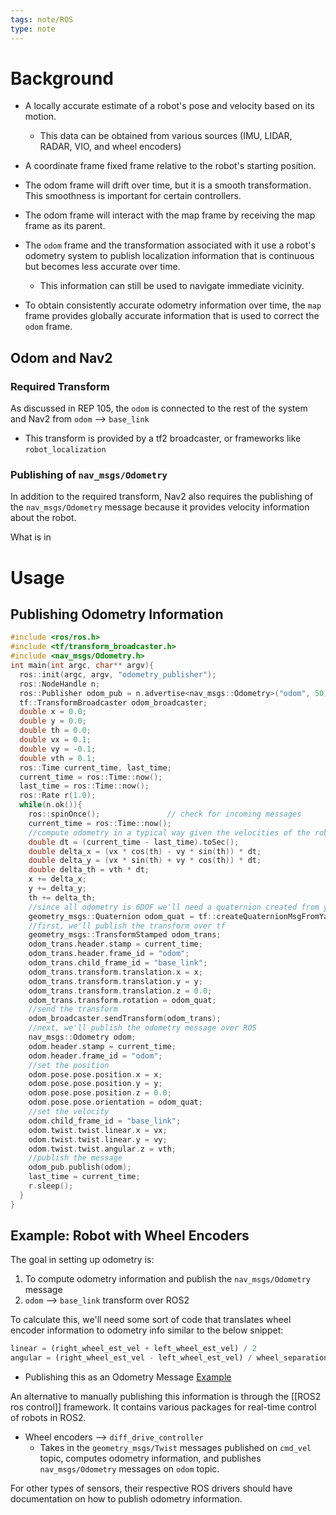 ```yaml
---
tags: note/ROS
type: note
---
```

# Background
- A locally accurate estimate of a robot's pose and velocity based on its motion.
	- This data can be obtained from various sources (IMU, LIDAR, RADAR, VIO, and wheel encoders)
- A coordinate frame fixed frame relative to the robot's starting position. 
- The odom frame will drift over time, but it is a smooth transformation. This smoothness is important for certain controllers.
- The odom frame will interact with the map frame by receiving the map frame as its parent. 

- The `odom` frame and the transformation associated with it use a robot's odometry system to publish localization information that is continuous but becomes less accurate over time.
	- This information can still be used to navigate immediate vicinity.

- To obtain consistently accurate odometry information over time, the `map` frame provides globally accurate information that is used to correct the `odom` frame.



## Odom and Nav2
### Required Transform
As discussed in REP 105, the `odom` is connected to the rest of the system and Nav2 from `odom` --> `base_link`
- This transform is provided by a tf2 broadcaster, or frameworks like `robot_localization`
### Publishing of `nav_msgs/Odometry`
In addition to the required transform, Nav2 also requires the publishing of the `nav_msgs/Odometry` message because it provides velocity information about the robot. 

What is in 

# Usage
## Publishing Odometry Information 
```c
#include <ros/ros.h>
#include <tf/transform_broadcaster.h>
#include <nav_msgs/Odometry.h>
int main(int argc, char** argv){
  ros::init(argc, argv, "odometry_publisher");
  ros::NodeHandle n;
  ros::Publisher odom_pub = n.advertise<nav_msgs::Odometry>("odom", 50);
  tf::TransformBroadcaster odom_broadcaster;
  double x = 0.0;
  double y = 0.0;
  double th = 0.0;
  double vx = 0.1;
  double vy = -0.1;
  double vth = 0.1;
  ros::Time current_time, last_time;
  current_time = ros::Time::now();
  last_time = ros::Time::now();
  ros::Rate r(1.0);
  while(n.ok()){
    ros::spinOnce();               // check for incoming messages
    current_time = ros::Time::now();
    //compute odometry in a typical way given the velocities of the robot
    double dt = (current_time - last_time).toSec();
    double delta_x = (vx * cos(th) - vy * sin(th)) * dt;
    double delta_y = (vx * sin(th) + vy * cos(th)) * dt;
    double delta_th = vth * dt;
    x += delta_x;
    y += delta_y;
    th += delta_th;
    //since all odometry is 6DOF we'll need a quaternion created from yaw
    geometry_msgs::Quaternion odom_quat = tf::createQuaternionMsgFromYaw(th);
    //first, we'll publish the transform over tf
    geometry_msgs::TransformStamped odom_trans;
    odom_trans.header.stamp = current_time;
    odom_trans.header.frame_id = "odom";
    odom_trans.child_frame_id = "base_link";
    odom_trans.transform.translation.x = x;
    odom_trans.transform.translation.y = y;
    odom_trans.transform.translation.z = 0.0;
    odom_trans.transform.rotation = odom_quat;
    //send the transform
    odom_broadcaster.sendTransform(odom_trans);
    //next, we'll publish the odometry message over ROS
    nav_msgs::Odometry odom;
    odom.header.stamp = current_time;
    odom.header.frame_id = "odom";
    //set the position
    odom.pose.pose.position.x = x;
    odom.pose.pose.position.y = y;
    odom.pose.pose.position.z = 0.0;
    odom.pose.pose.orientation = odom_quat;
    //set the velocity
    odom.child_frame_id = "base_link";
    odom.twist.twist.linear.x = vx;
    odom.twist.twist.linear.y = vy;
    odom.twist.twist.angular.z = vth;
    //publish the message
    odom_pub.publish(odom);
    last_time = current_time;
    r.sleep();
  }
}
```
## Example: Robot with Wheel Encoders
The goal in setting up odometry is:
1. To compute odometry information and publish the `nav_msgs/Odometry` message
2. `odom` --> `base_link` transform over ROS2

To calculate this, we'll need some sort of code that translates wheel encoder information to odometry info similar to the below snippet:
```python
linear = (right_wheel_est_vel + left_wheel_est_vel) / 2
angular = (right_wheel_est_vel - left_wheel_est_vel) / wheel_separation;
```
- Publishing this as an Odometry Message [Example](https://wiki.ros.org/navigation/Tutorials/RobotSetup/Odom/)

An alternative to manually publishing this information is through the [[ROS2 ros control]] framework. It contains various packages for real-time control of robots in ROS2. 
- Wheel encoders --> `diff_drive_controller`
	- Takes in the `geometry_msgs/Twist` messages published on `cmd_vel` topic, computes odometry information, and publishes `nav_msgs/Odometry` messages on `odom` topic. 

For other types of sensors, their respective ROS drivers should have documentation on how to publish odometry information. 


